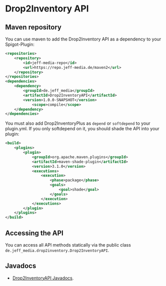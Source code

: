 # Drop2Inventory API
## Maven repository
You can use maven to add the Drop2Inventory API as a dependency to your Spigot-Plugin:

```xml
<repositories>
	<repository>
		<id>jeff-media-repo</id>
		<url>https://repo.jeff-media.de/maven2</url>
	</repository>
</repositories>
<dependencies>
	<dependency>
		<groupId>de.jeff_media</groupId>
		<artifactId>Drop2InventoryAPI</artifactId>
		<version>1.0.0-SNAPSHOT</version>
        	<scope>compile</scope>
	</dependency>
</dependencies>
```

You must also add Drop2InventoryPlus as `depend` or `softdepend`
to your plugin.yml. If you only softdepend on it, you should shade the API
into your plugin:

```xml
<build>
    <plugins>
        <plugin>
            <groupId>org.apache.maven.plugins</groupId>
            <artifactId>maven-shade-plugin</artifactId>
            <version>3.1.0</version>
            <executions>
                <execution>
                    <phase>package</phase>
                    <goals>
                        <goal>shade</goal>
                    </goals>
                </execution>
            </executions>
        </plugin>
    </plugins>
</build>
``` 

## Accessing the API
You can access all API methods statically via the public class `de.jeff_media.drop2inventory.Drop2InventoryAPI`.

## Javadocs
- [Drop2InventoryAPI Javadocs](https://repo.jeff-media.de/javadocs/Drop2InventoryAPI).